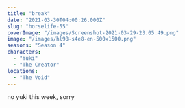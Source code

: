 ```yaml
---
title: "break"
date: "2021-03-30T04:00:26.000Z"
slug: "horselife-55"
coverImage: "/images/Screenshot-2021-03-29-23.05.49.png"
image: "/images/hl98-s4e8-en-500x1500.png"
seasons: "Season 4"
characters:
  - "Yuki"
  - "The Creator"
locations:
  - "The Void"
---
```


no yuki this week, sorry
